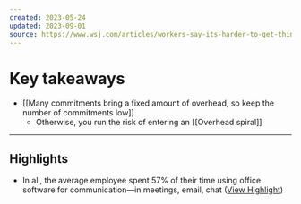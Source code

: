 ```yaml
---
created: 2023-05-24
updated: 2023-09-01
source: https://www.wsj.com/articles/workers-say-its-harder-to-get-things-done-now-heres-why-2a5f1389
---
```

# Key takeaways
- [[Many commitments bring a fixed amount of overhead, so keep the number of commitments low]]
	- Otherwise, you run the risk of entering an [[Overhead spiral]]

---

## Highlights
- In all, the average employee spent 57% of their time using office software for communication—in meetings, email, chat ([View Highlight](https://read.readwise.io/read/01h1665n4bbhrbe8p2zpvbfg8h))
